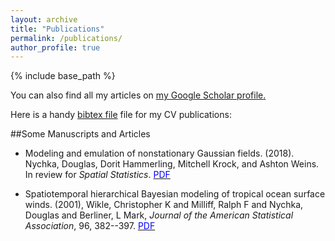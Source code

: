```yaml
---
layout: archive
title: "Publications"
permalink: /publications/
author_profile: true
---
```


{% include base_path %}

  You can also find all my articles on <u><a href="{{author.googlescholar}}">my Google Scholar profile</a>.</u>

Here is a handy [bibtex file](https://dnychka.github.io/files/NychkaCV.bib)  file for my CV publications: 
 

##Some Manuscripts and Articles

* Modeling and emulation of nonstationary Gaussian
  fields. (2018). Nychka, Douglas, Dorit Hammerling, Mitchell Krock,
  and Ashton Weins. In review for *Spatial
  Statistics*. [<span style="color:blue"> PDF </span>](https://dnychka.github.io/files/nychka2018BRACE.pdf)

* Spatiotemporal hierarchical Bayesian modeling of tropical ocean surface winds. (2001), Wikle, Christopher K and Milliff, Ralph F and Nychka, Douglas and Berliner, L Mark, *Journal of the American Statistical Association*, 96,
   382--397.  [<span style="color:blue"> PDF </span>](https://dnychka.github.io/files/wikle2001spatiotemporal.pdf)
